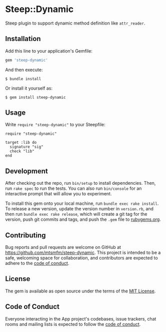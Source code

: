 # Steep::Dynamic

Steep plugin to support dynamic method definition like `attr_reader`.

## Installation

Add this line to your application's Gemfile:

```ruby
gem 'steep-dynamic'
```

And then execute:

    $ bundle install

Or install it yourself as:

    $ gem install steep-dynamic

## Usage

Write `require "steep-dynamic"` to your Steepfile:

```
require "steep-dynamic"

target :lib do
  signature "sig"
  check "lib"
end
```

## Development

After checking out the repo, run `bin/setup` to install dependencies. Then, run `rake spec` to run the tests. You can also run `bin/console` for an interactive prompt that will allow you to experiment.

To install this gem onto your local machine, run `bundle exec rake install`. To release a new version, update the version number in `version.rb`, and then run `bundle exec rake release`, which will create a git tag for the version, push git commits and tags, and push the `.gem` file to [rubygems.org](https://rubygems.org).

## Contributing

Bug reports and pull requests are welcome on GitHub at https://github.com/mtsmfm/steep-dynamic. This project is intended to be a safe, welcoming space for collaboration, and contributors are expected to adhere to the [code of conduct](https://github.com/mtsmfm/steep-dynamic/blob/master/CODE_OF_CONDUCT.md).


## License

The gem is available as open source under the terms of the [MIT License](https://opensource.org/licenses/MIT).

## Code of Conduct

Everyone interacting in the App project's codebases, issue trackers, chat rooms and mailing lists is expected to follow the [code of conduct](https://github.com/mtsmfm/steep-dynamic/blob/master/CODE_OF_CONDUCT.md).
